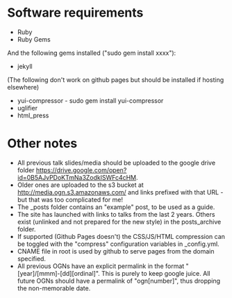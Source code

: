 # Software requirements

* Ruby
* Ruby Gems

And the following gems installed ("sudo gem install xxxx"):

* jekyll

(The following don't work on github pages but should be installed if hosting elsewhere)
* yui-compressor - sudo gem install yui-compressor
* uglifier
* html_press

# Other notes
* All previous talk slides/media should be uploaded to the google drive folder https://drive.google.com/open?id=0B5AJvPDoKTmNa3ZodklSWFc4cHM.
* Older ones are uploaded to the s3 bucket at http://media.ogn.s3.amazonaws.com/ and links prefixed with that URL - but that was too complicated for me!
* The _posts folder contains an "example" post, to be used as a guide.
* The site has launched with links to talks from the last 2 years. Others exist (unlinked and not prepared for the new style) in the posts_archive folder.
* If supported (Github Pages doesn't) the CSS/JS/HTML compression can be toggled with the "compress" configuration variables in _config.yml. 
* CNAME file in root is used by github to serve pages from the domain specified.
* All previous OGNs have an explicit permalink in the format "[year]/[mmm]-[dd][ordinal]". This is purely to keep google juice. All future OGNs should have a permalink of "ogn[number]", thus dropping the non-memorable date.
